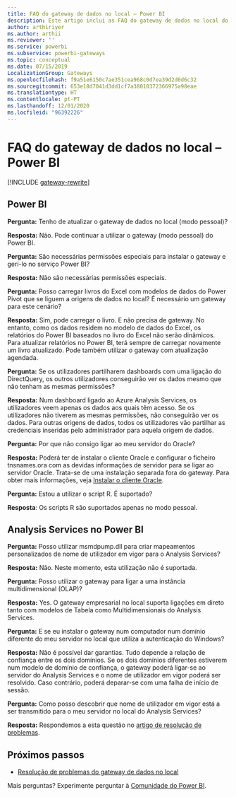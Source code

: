 ```yaml
---
title: FAQ do gateway de dados no local – Power BI
description: Este artigo inclui as FAQ do gateway de dados no local do Power BI. Este artigo reúne as perguntas mais frequentes sobre o gateway utilizado no Power BI num único local.
author: arthiriyer
ms.author: arthii
ms.reviewer: ''
ms.service: powerbi
ms.subservice: powerbi-gateways
ms.topic: conceptual
ms.date: 07/15/2019
LocalizationGroup: Gateways
ms.openlocfilehash: f9a51e6150c7ae351cea968c0d7ea39d2d0d6c32
ms.sourcegitcommit: 653e18d7041d3dd1cf7a38010372366975a98eae
ms.translationtype: HT
ms.contentlocale: pt-PT
ms.lasthandoff: 12/01/2020
ms.locfileid: "96392226"
---
```

# <a name="on-premises-data-gateway-faq---power-bi"></a>FAQ do gateway de dados no local – Power BI

[!INCLUDE [gateway-rewrite](../includes/gateway-rewrite.md)]

## <a name="power-bi"></a>Power BI

**Pergunta:** Tenho de atualizar o gateway de dados no local (modo pessoal)?

**Resposta:** Não. Pode continuar a utilizar o gateway (modo pessoal) do Power BI.

**Pergunta:** São necessárias permissões especiais para instalar o gateway e geri-lo no serviço Power BI?

**Resposta:** Não são necessárias permissões especiais.

**Pergunta:** Posso carregar livros do Excel com modelos de dados do Power Pivot que se liguem a origens de dados no local? É necessário um gateway para este cenário? 

**Resposta:** Sim, pode carregar o livro. E não precisa de gateway. No entanto, como os dados residem no modelo de dados do Excel, os relatórios do Power BI baseados no livro do Excel não serão dinâmicos. Para atualizar relatórios no Power BI, terá sempre de carregar novamente um livro atualizado. Pode também utilizar o gateway com atualização agendada.

**Pergunta:** Se os utilizadores partilharem dashboards com uma ligação do DirectQuery, os outros utilizadores conseguirão ver os dados mesmo que não tenham as mesmas permissões? 

**Resposta:** Num dashboard ligado ao Azure Analysis Services, os utilizadores veem apenas os dados aos quais têm acesso. Se os utilizadores não tiverem as mesmas permissões, não conseguirão ver os dados. Para outras origens de dados, todos os utilizadores vão partilhar as credenciais inseridas pelo administrador para aquela origem de dados.

**Pergunta:** Por que não consigo ligar ao meu servidor do Oracle? 

**Resposta:** Poderá ter de instalar o cliente Oracle e configurar o ficheiro tnsnames.ora com as devidas informações de servidor para se ligar ao servidor Oracle. Trata-se de uma instalação separada fora do gateway. Para obter mais informações, veja [Instalar o cliente Oracle](service-gateway-onprem-manage-oracle.md#install-the-oracle-client).

**Pergunta:** Estou a utilizar o script R. É suportado?

**Resposta**: Os scripts R são suportados apenas no modo pessoal.

## <a name="analysis-services-in-power-bi"></a>Analysis Services no Power BI

**Pergunta:** Posso utilizar msmdpump.dll para criar mapeamentos personalizados de nome de utilizador em vigor para o Analysis Services? 

**Resposta:** Não. Neste momento, esta utilização não é suportada.

**Pergunta:** Posso utilizar o gateway para ligar a uma instância multidimensional (OLAP)? 

**Resposta:** Yes. O gateway empresarial no local suporta ligações em direto tanto com modelos de Tabela como Multidimensionais do Analysis Services.

**Pergunta:** E se eu instalar o gateway num computador num domínio diferente do meu servidor no local que utiliza a autenticação do Windows? 

**Resposta:** Não é possível dar garantias. Tudo depende a relação de confiança entre os dois domínios. Se os dois domínios diferentes estiverem num modelo de domínio de confiança, o gateway poderá ligar-se ao servidor do Analysis Services e o nome de utilizador em vigor poderá ser resolvido. Caso contrário, poderá deparar-se com uma falha de início de sessão.

**Pergunta:** Como posso descobrir que nome de utilizador em vigor está a ser transmitido para o meu servidor no local do Analysis Services? 

**Resposta:** Respondemos a esta questão no [artigo de resolução de problemas](service-gateway-onprem-tshoot.md).

## <a name="next-steps"></a>Próximos passos

* [Resolução de problemas do gateway de dados no local](/data-integration/gateway/service-gateway-tshoot)

Mais perguntas? Experimente perguntar à [Comunidade do Power BI](https://community.powerbi.com/).
